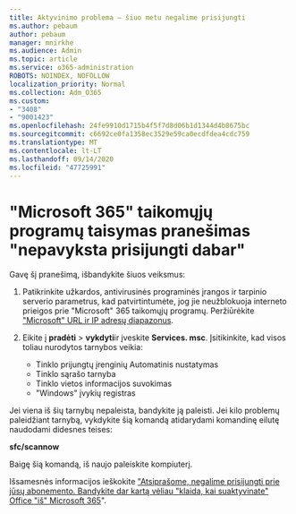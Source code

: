 ```yaml
---
title: Aktyvinimo problema – šiuo metu negalime prisijungti
ms.author: pebaum
author: pebaum
manager: mnirkhe
ms.audience: Admin
ms.topic: article
ms.service: o365-administration
ROBOTS: NOINDEX, NOFOLLOW
localization_priority: Normal
ms.collection: Adm_O365
ms.custom:
- "3408"
- "9001423"
ms.openlocfilehash: 24fe9910d1715b4f5f7d8d06b1d1344d4b8675bc
ms.sourcegitcommit: c6692ce0fa1358ec3529e59ca0ecdfdea4cdc759
ms.translationtype: MT
ms.contentlocale: lt-LT
ms.lasthandoff: 09/14/2020
ms.locfileid: "47725991"
---
```

# <a name="fixing-the-microsoft-365-apps-we-are-unable-to-connect-right-now-message"></a>"Microsoft 365" taikomųjų programų taisymas pranešimas "nepavyksta prisijungti dabar"

Gavę šį pranešimą, išbandykite šiuos veiksmus:

1. Patikrinkite užkardos, antivirusinės programinės įrangos ir tarpinio serverio parametrus, kad patvirtintumėte, jog jie neužblokuoja interneto prieigos prie "Microsoft" 365 taikomųjų programų. Peržiūrėkite ["Microsoft" URL ir IP adresų diapazonus](https://docs.microsoft.com/office365/enterprise/urls-and-ip-address-ranges).

2. Eikite į **pradėti**  >  **vykdyti**ir įveskite **Services. msc**. Įsitikinkite, kad visos toliau nurodytos tarnybos veikia:
    - Tinklo prijungtų įrenginių Automatinis nustatymas
    - Tinklo sąrašo tarnyba
    - Tinklo vietos informacijos suvokimas
    - "Windows" įvykių registras

Jei viena iš šių tarnybų nepaleista, bandykite ją paleisti. Jei kilo problemų paleidžiant tarnybą, vykdykite šią komandą atidarydami komandinę eilutę naudodami didesnes teises:

**sfc/scannow**

Baigę šią komandą, iš naujo paleiskite kompiuterį.

Išsamesnės informacijos ieškokite ["Atsiprašome, negalime prisijungti prie jūsų abonemento. Bandykite dar kartą vėliau "klaida, kai suaktyvinate" Office "iš" Microsoft 365](https://docs.microsoft.com/office/troubleshoot/activation-installation/issue-when-activate-office-from-office-365)".